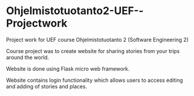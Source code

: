 # Ohjelmistotuotanto2-UEF--Projectwork
Project work for UEF course Ohjelmistotuotanto 2 (Software Engineering 2)

Course project was to create website for sharing stories from your trips around the world.

Website is done using Flask micro web framework.

Website contains login functionality which allows users to access editing and adding of stories and places.

